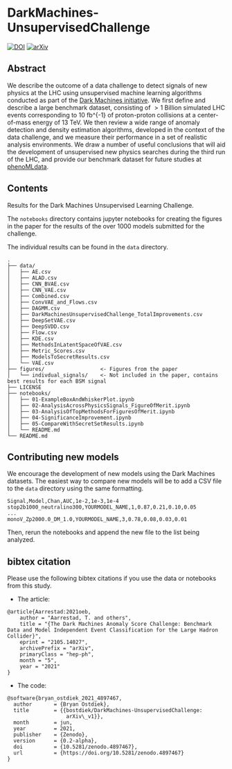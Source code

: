 # DarkMachines-UnsupervisedChallenge
[![DOI](https://zenodo.org/badge/364732311.svg)](https://zenodo.org/badge/latestdoi/364732311)
[![arXiv](https://img.shields.io/badge/arXiv-2105.14027-b31b1b.svg)](https://arxiv.org/abs/2105.14027)


## Abstract
We describe the outcome of a data challenge to detect signals of new physics at the LHC using unsupervised machine learning algorithms conducted as part of the
[Dark Machines initiative](https://www.darkmachines.org).
We first define and describe a large benchmark dataset, consisting of $>1$ Billion simulated LHC events corresponding to 10 fb^{-1} of proton-proton collisions at a center-of-mass energy of 13 TeV. We then review a wide range of anomaly detection and density estimation algorithms, developed in the context of the data challenge, and we measure their performance in a set of realistic analysis environments. We draw a number of useful conclusions that will aid the development of unsupervised new physics searches during the third run of the LHC, and provide our benchmark dataset for future studies at [phenoMLdata](https://www.phenoMLdata.org).

## Contents
Results for the Dark Machines Unsupervised Learning Challenge.

The `notebooks` directory contains jupyter notebooks for creating the figures in the paper for the results of the over 1000 models submitted for the challenge.

The individual results can be found in the `data` directory.
```
.
├── data/
│   ├── AE.csv
│   ├── ALAD.csv
│   ├── CNN_BVAE.csv
│   ├── CNN_VAE.csv
│   ├── Combined.csv
│   ├── ConvVAE_and_Flows.csv
│   ├── DAGMM.csv
│   ├── DarkMachinesUnsupervisedChallenge_TotalImprovements.csv
│   ├── DeepSetVAE.csv
│   ├── DeepSVDD.csv
│   ├── Flow.csv
│   ├── KDE.csv
│   ├── MethodsInLatentSpaceOfVAE.csv
│   ├── Metric_Scores.csv
│   ├── ModelsToSecretResults.csv
│   └── VAE.csv
├── figures/                  <- Figures from the paper
│   └── indivdual_signals/    <- Not included in the paper, contains best results for each BSM signal
├── LICENSE
├── notebooks/
│   ├── 01-ExampleBoxAndWhiskerPlot.ipynb
│   ├── 02-AnalysisAcrossPhysicsSignals_FigureOfMerit.ipynb
│   ├── 03-AnalysisOfTopMethodsForFiguresOfMerit.ipynb
│   ├── 04-SignificanceImprovement.ipynb
│   ├── 05-CompareWithSecretSetResults.ipynb
│   └── README.md
└── README.md
```

## Contributing new models
We encourage the development of new models using the Dark Machines datasets.
The easiest way to compare new models will be to add a CSV file to the `data` directory using the same formatting.
```
Signal,Model,Chan,AUC,1e-2,1e-3,1e-4
stop2b1000_neutralino300,YOURMODEL_NAME,1,0.87,0.21,0.10,0.05
...
monoV_Zp2000.0_DM_1.0,YOURMODEL_NAME,3,0.78,0.08,0.03,0.01
```
Then, rerun the notebooks and append the new file to the list being analyzed.

## bibtex citation
Please use the following bibtex citations if you use the data or notebooks from this study.
 * The article:
```
@article{Aarrestad:2021oeb,
    author = "Aarrestad, T. and others",
    title = "{The Dark Machines Anomaly Score Challenge: Benchmark Data and Model Independent Event Classification for the Large Hadron Collider}",
    eprint = "2105.14027",
    archivePrefix = "arXiv",
    primaryClass = "hep-ph",
    month = "5",
    year = "2021"
}
```
 * The code:
```
@software{bryan_ostdiek_2021_4897467,
  author       = {Bryan Ostdiek},
  title        = {{bostdiek/DarkMachines-UnsupervisedChallenge:
                   arXiv\_v1}},
  month        = jun,
  year         = 2021,
  publisher    = {Zenodo},
  version      = {0.2-alpha},
  doi          = {10.5281/zenodo.4897467},
  url          = {https://doi.org/10.5281/zenodo.4897467}
}
```
